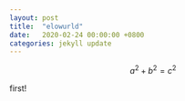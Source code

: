 ```yaml
---
layout: post
title:  "elowurld"
date:   2020-02-24 00:00:00 +0800
categories: jekyll update
---
```


$$a^2 + b^2 = c^2$$

first!